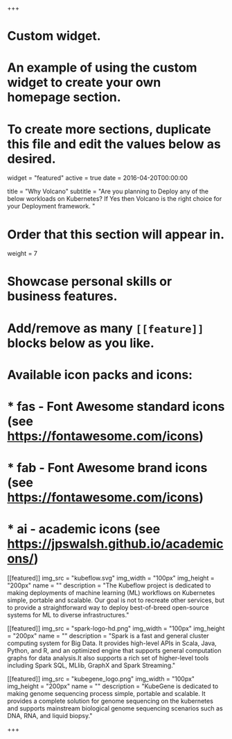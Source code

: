 +++
# Custom widget.
# An example of using the custom widget to create your own homepage section.
# To create more sections, duplicate this file and edit the values below as desired.
widget = "featured"
active = true
date = 2016-04-20T00:00:00

title = "Why Volcano"
subtitle = "Are you planning to Deploy any of the below workloads on Kubernetes? &#13;&#10; If Yes then Volcano is the right choice for your Deployment framework. "

# Order that this section will appear in.
weight = 7

# Showcase personal skills or business features.
# 
# Add/remove as many `[[feature]]` blocks below as you like.
# 
# Available icon packs and icons:
# * fas - Font Awesome standard icons (see https://fontawesome.com/icons)
# * fab - Font Awesome brand icons (see https://fontawesome.com/icons)
# * ai - academic icons (see https://jpswalsh.github.io/academicons/)

[[featured]]
  img_src = "kubeflow.svg"
  img_width = "100px"
  img_height = "200px"
  name = "" 
  description = "The Kubeflow project is dedicated to making deployments of machine learning (ML) workflows on Kubernetes simple, portable and scalable. Our goal is not to recreate other services, but to provide a straightforward way to deploy best-of-breed open-source systems for ML to diverse infrastructures."
  
[[featured]]
  img_src = "spark-logo-hd.png"
  img_width = "100px"
  img_height = "200px"
  name = ""
  description = "Spark is a fast and general cluster computing system for Big Data. It provides high-level APIs in Scala, Java, Python, and R, and an optimized engine that supports general computation graphs for data analysis.It also supports a rich set of higher-level tools including Spark SQL, MLlib, GraphX and Spark Streaming."  
  
[[featured]]
  img_src = "kubegene_logo.png"
  img_width = "100px"
  img_height = "200px"
  name = ""
  description = "KubeGene is dedicated to making genome sequencing process simple, portable and scalable. It provides a complete solution for genome sequencing on the kubernetes and supports mainstream biological genome sequencing scenarios such as DNA, RNA, and liquid biopsy."

+++
